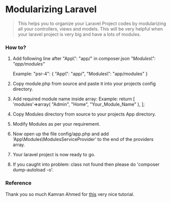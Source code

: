 # Modularizing Laravel
> This helps you to organize your Laravel Project codes by modularizing all your controllers, views and models. This will be very helpful when your laravel project is very big and have a lots of modules.

### How to?
1. 	Add following line after "App\\": "app/" in composer.json
	_"Modules\\": "app/modules"_

	Example:
	"psr-4": {
        "App\\": "app/",
        "Modules\\": "app/modules"
    }

2. 	Copy module.php from source and paste it into your projects config directory.
3. 	Add required module name inside array:
	Example:
	return [
		'modules'=>array(
	        "Admin",
	        "Home",
	        "Your_Module_Name"
	    ),
	];
4. 	Copy Modules directory from source to your projects App directory.
5. 	Modify Modules as per your requirement.
6. 	Now open up the file config/app.php and add ‘App\Modules\ModulesServiceProvider’ to the end of the providers array.
7. 	Your laravel project is now ready to go.
8. 	If you caught into problem: class not found then please do 'composer dump-autoload -o'.

### Reference
Thank you so much Kamran Ahmed for [this](http://kamranahmed.info/blog/2015/12/03/creating-a-modular-application-in-laravel/) very nice tutorial.